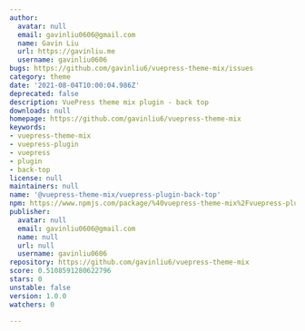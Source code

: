 ```yaml
---
author:
  avatar: null
  email: gavinliu0606@gmail.com
  name: Gavin Liu
  url: https://gavinliu.me
  username: gavinliu0606
bugs: https://github.com/gavinliu6/vuepress-theme-mix/issues
category: theme
date: '2021-08-04T10:00:04.986Z'
deprecated: false
description: VuePress theme mix plugin - back top
downloads: null
homepage: https://github.com/gavinliu6/vuepress-theme-mix
keywords:
- vuepress-theme-mix
- vuepress-plugin
- vuepress
- plugin
- back-top
license: null
maintainers: null
name: '@vuepress-theme-mix/vuepress-plugin-back-top'
npm: https://www.npmjs.com/package/%40vuepress-theme-mix%2Fvuepress-plugin-back-top
publisher:
  avatar: null
  email: gavinliu0606@gmail.com
  name: null
  url: null
  username: gavinliu0606
repository: https://github.com/gavinliu6/vuepress-theme-mix
score: 0.5108591280622796
stars: 0
unstable: false
version: 1.0.0
watchers: 0

---
```


